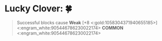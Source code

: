 # **Lucky Clover**: 🍀
>  Successful blocks cause __Weak__ [+8 <:gold:1058304371940655185>]
<:engram_white:905446786230022174> __COMMON__ <:engram_white:905446786230022174>
